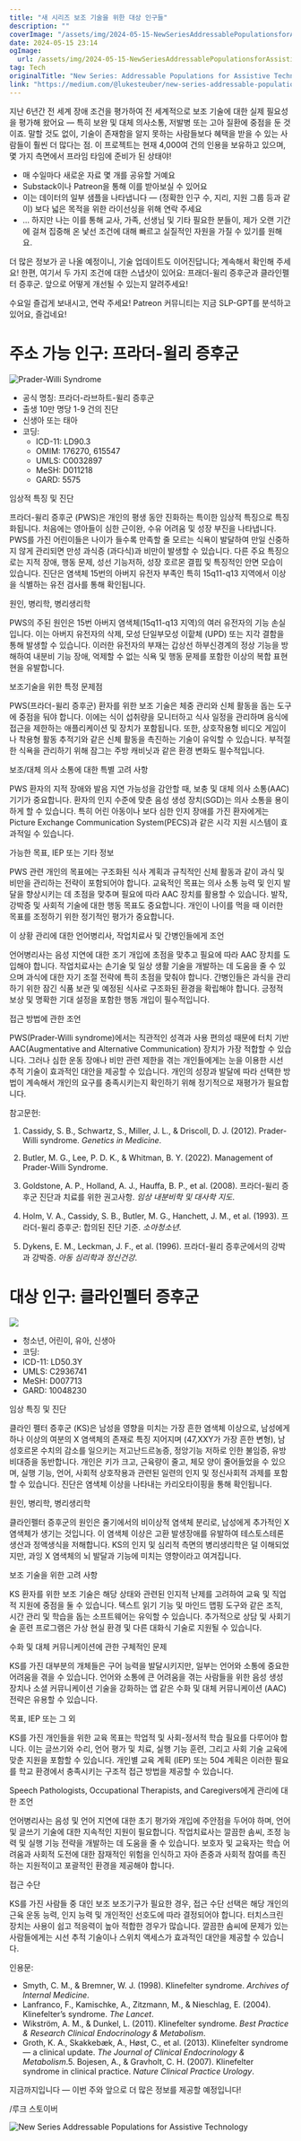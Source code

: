 ```yaml
---
title: "새 시리즈 보조 기술을 위한 대상 인구들"
description: ""
coverImage: "/assets/img/2024-05-15-NewSeriesAddressablePopulationsforAssistiveTechnology_0.png"
date: 2024-05-15 23:14
ogImage:
  url: /assets/img/2024-05-15-NewSeriesAddressablePopulationsforAssistiveTechnology_0.png
tag: Tech
originalTitle: "New Series: Addressable Populations for Assistive Technology"
link: "https://medium.com/@lukesteuber/new-series-addressable-populations-for-assistive-technology-b7b2315b83f2"
---
```


지난 6년간 전 세계 장애 조건을 평가하여 전 세계적으로 보조 기술에 대한 실제 필요성을 평가해 왔어요 — 특히 보완 및 대체 의사소통, 저발병 또는 고아 질환에 중점을 둔 것이죠. 말할 것도 없이, 기술이 존재함을 알지 못하는 사람들보다 혜택을 받을 수 있는 사람들이 훨씬 더 많다는 점. 이 프로젝트는 현재 4,000여 건의 인용을 보유하고 있으며, 몇 가지 측면에서 프라임 타임에 준비가 된 상태야!

- 매 수일마다 새로운 자료 몇 개를 공유할 거예요
- Substack이나 Patreon을 통해 이를 받아보실 수 있어요
- 이는 데이터의 일부 샘플을 나타냅니다 — (정확한 인구 수, 지리, 지원 그룹 등과 같이) 보다 넓은 목적을 위한 라이선싱을 위해 연락 주세요
- … 하지만 나는 이를 통해 교사, 가족, 선생님 및 기타 필요한 분들이, 제가 오랜 기간에 걸쳐 집중해 온 낯선 조건에 대해 빠르고 실질적인 자원을 가질 수 있기를 원해요.

더 많은 정보가 곧 나올 예정이니, 기술 업데이트도 이어진답니다; 계속해서 확인해 주세요! 한편, 여기서 두 가지 조건에 대한 스냅샷이 있어요: 프래더-윌리 증후군과 클라인펠터 증후군. 앞으로 어떻게 개선될 수 있는지 알려주세요!

수요일 즐겁게 보내시고, 연락 주세요! Patreon 커뮤니티는 지금 SLP-GPT를 분석하고 있어요, 즐겁네요!

# 주소 가능 인구: 프라더-윌리 증후군

![Prader-Willi Syndrome](/assets/img/2024-05-15-NewSeriesAddressablePopulationsforAssistiveTechnology_0.png)

- 공식 명칭: 프라더-라브하트-윌리 증후군
- 출생 10만 명당 1-9 건의 진단
- 신생아 또는 태아
- 코딩:
  - ICD-11: LD90.3
  - OMIM: 176270, 615547
  - UMLS: C0032897
  - MeSH: D011218
  - GARD: 5575

임상적 특징 및 진단

프라더-윌리 증후군 (PWS)은 개인의 평생 동안 진화하는 특이한 임상적 특징으로 특징화됩니다. 처음에는 영아들이 심한 근이완, 수유 어려움 및 성장 부진을 나타냅니다. PWS를 가진 어린이들은 나이가 들수록 만족할 줄 모르는 식욕이 발달하여 만일 신중하지 않게 관리되면 만성 과식증 (과다식)과 비만이 발생할 수 있습니다. 다른 주요 특징으로는 지적 장애, 행동 문제, 성선 기능저하, 성장 호르몬 결핍 및 특징적인 안면 모습이 있습니다. 진단은 염색체 15번의 아버지 유전자 부족인 특히 15q11-q13 지역에서 이상을 식별하는 유전 검사를 통해 확인됩니다.

원인, 병리학, 병리생리학

PWS의 주된 원인은 15번 아버지 염색체(15q11-q13 지역)의 여러 유전자의 기능 손실입니다. 이는 아버지 유전자의 삭제, 모성 단일부모성 이핱체 (UPD) 또는 지각 결함을 통해 발생할 수 있습니다. 이러한 유전자의 부재는 갑상선 하부신경계의 정상 기능을 방해하여 내분비 기능 장애, 억제할 수 없는 식욕 및 행동 문제를 포함한 이상의 복합 표현현을 유발합니다.

보조기술을 위한 특정 문제점

PWS(프라더-윌리 증후군) 환자를 위한 보조 기술은 체중 관리와 신체 활동을 돕는 도구에 중점을 둬야 합니다. 이에는 식이 섭취량을 모니터하고 식사 일정을 관리하며 음식에 접근을 제한하는 애플리케이션 및 장치가 포함됩니다. 또한, 상호작용형 비디오 게임이나 착용형 활동 추적기와 같은 신체 활동을 촉진하는 기술이 유익할 수 있습니다. 부적절한 식욕을 관리하기 위해 잠그는 주방 캐비닛과 같은 환경 변화도 필수적입니다.

보조/대체 의사 소통에 대한 특별 고려 사항

PWS 환자의 지적 장애와 발음 지연 가능성을 감안할 때, 보충 및 대체 의사 소통(AAC) 기기가 중요합니다. 환자의 인지 수준에 맞춘 음성 생성 장치(SGD)는 의사 소통을 용이하게 할 수 있습니다. 특히 어린 아동이나 보다 심한 인지 장애를 가진 환자에게는 Picture Exchange Communication System(PECS)과 같은 시각 지원 시스템이 효과적일 수 있습니다.

가능한 목표, IEP 또는 기타 정보

PWS 관련 개인의 목표에는 구조화된 식사 계획과 규칙적인 신체 활동과 같이 과식 및 비만을 관리하는 전략이 포함되어야 합니다. 교육적인 목표는 의사 소통 능력 및 인지 발달을 향상시키는 데 초점을 맞추며 필요에 따라 AAC 장치를 활용할 수 있습니다. 발작, 강박증 및 사회적 기술에 대한 행동 목표도 중요합니다. 개인이 나이를 먹을 때 이러한 목표를 조정하기 위한 정기적인 평가가 중요합니다.

이 상황 관리에 대한 언어병리사, 작업치료사 및 간병인들에게 조언

언어병리사는 음성 지연에 대한 조기 개입에 초점을 맞추고 필요에 따라 AAC 장치를 도입해야 합니다. 작업치료사는 손기술 및 일상 생활 기술을 개발하는 데 도움을 줄 수 있으며 과식에 대한 자기 조절 전략에 특히 초점을 맞춰야 합니다. 간병인들은 과식을 관리하기 위한 잠긴 식품 보관 및 예정된 식사로 구조화된 환경을 확립해야 합니다. 긍정적 보상 및 명확한 기대 설정을 포함한 행동 개입이 필수적입니다.

접근 방법에 관한 조언

PWS(Prader-Willi syndrome)에서는 직관적인 성격과 사용 편의성 때문에 터치 기반 AAC(Augmentative and Alternative Communication) 장치가 가장 적합할 수 있습니다. 그러나 심한 운동 장애나 비만 관련 제한을 겪는 개인들에게는 눈을 이용한 시선 추적 기술이 효과적인 대안을 제공할 수 있습니다. 개인의 성장과 발달에 따라 선택한 방법이 계속해서 개인의 요구를 충족시키는지 확인하기 위해 정기적으로 재평가가 필요합니다.

참고문헌:

1. Cassidy, S. B., Schwartz, S., Miller, J. L., & Driscoll, D. J. (2012). Prader-Willi syndrome. _Genetics in Medicine_.

2. Butler, M. G., Lee, P. D. K., & Whitman, B. Y. (2022). Management of Prader-Willi Syndrome.

3. Goldstone, A. P., Holland, A. J., Hauffa, B. P., et al. (2008). 프라더-윌리 증후군 진단과 치료를 위한 권고사항. _임상 내분비학 및 대사학 지도_.

4. Holm, V. A., Cassidy, S. B., Butler, M. G., Hanchett, J. M., et al. (1993). 프라더-윌리 증후군: 합의된 진단 기준. _소아청소년_.

5. Dykens, E. M., Leckman, J. F., et al. (1996). 프라더-윌리 증후군에서의 강박과 강박증. _아동 심리학과 정신건강_.

# 대상 인구: 클라인펠터 증후군

<img src="/assets/img/2024-05-15-NewSeriesAddressablePopulationsforAssistiveTechnology_1.png" />

- 청소년, 어린이, 유아, 신생아
- 코딩:
- ICD-11: LD50.3Y
- UMLS: C2936741
- MeSH: D007713
- GARD: 10048230

임상 특징 및 진단

클라인 펠터 증후군 (KS)은 남성을 영향을 미치는 가장 흔한 염색체 이상으로, 남성에게 하나 이상의 여분의 X 염색체의 존재로 특징 지어지며 (47,XXY가 가장 흔한 변형), 남성호르몬 수치의 감소를 일으키는 저고난드르농증, 정앙기능 저하로 인한 불임증, 유방비대증을 동반합니다. 개인은 키가 크고, 근육량이 줄고, 체모 양이 줄어들었을 수 있으며, 실행 기능, 언어, 사회적 상호작용과 관련된 일련의 인지 및 정신사회적 과제를 포함할 수 있습니다. 진단은 염색체 이상을 나타내는 카리오타이핑을 통해 확인됩니다.

원인, 병리학, 병리생리학

클라인펠터 증후군의 원인은 줄기에서의 비이상적 염색체 분리로, 남성에게 추가적인 X 염색체가 생기는 것입니다. 이 염색체 이상은 고환 발생장애를 유발하여 테스토스테론 생산과 정액생식을 저해합니다. KS의 인지 및 심리적 측면의 병리생리학은 덜 이해되었지만, 과잉 X 염색체의 뇌 발달과 기능에 미치는 영향이라고 여겨집니다.

보조 기술을 위한 고려 사항

KS 환자를 위한 보조 기술은 해당 상태와 관련된 인지적 난제를 고려하여 교육 및 직업적 지원에 중점을 둘 수 있습니다. 텍스트 읽기 기능 및 마인드 맵핑 도구와 같은 조직, 시간 관리 및 학습을 돕는 소프트웨어는 유익할 수 있습니다. 추가적으로 상담 및 사회기술 훈련 프로그램은 가상 현실 환경 및 다른 대화식 기술로 지원될 수 있습니다.

수화 및 대체 커뮤니케이션에 관한 구체적인 문제

KS를 가진 대부분의 개체들은 구어 능력을 발달시키지만, 일부는 언어와 소통에 중요한 어려움을 겪을 수 있습니다. 언어와 소통에 큰 어려움을 겪는 사람들을 위한 음성 생성 장치나 소셜 커뮤니케이션 기술을 강화하는 앱 같은 수화 및 대체 커뮤니케이션 (AAC) 전략은 유용할 수 있습니다.

목표, IEP 또는 그 외

KS를 가진 개인들을 위한 교육 목표는 학업적 및 사회-정서적 학습 필요를 다루어야 합니다. 이는 글쓰기와 수리, 언어 평가 및 치료, 실행 기능 훈련, 그리고 사회 기술 교육에 맞춘 지원을 포함할 수 있습니다. 개인별 교육 계획 (IEP) 또는 504 계획은 이러한 필요를 학교 환경에서 충족시키는 구조적 접근 방법을 제공할 수 있습니다.

Speech Pathologists, Occupational Therapists, and Caregivers에게 관리에 대한 조언

언어병리사는 음성 및 언어 지연에 대한 초기 평가와 개입에 주안점을 두어야 하며, 언어 및 글쓰기 기술에 대한 지속적인 지원이 필요합니다. 작업치료사는 깔끔한 솜씨, 조정 능력 및 실행 기능 전략을 개발하는 데 도움을 줄 수 있습니다. 보호자 및 교육자는 학습 어려움과 사회적 도전에 대한 잠재적인 위험을 인식하고 자아 존중과 사회적 참여를 촉진하는 지원적이고 포괄적인 환경을 제공해야 합니다.

접근 수단

KS를 가진 사람들 중 대인 보조 보조기구가 필요한 경우, 접근 수단 선택은 해당 개인의 근육 운동 능력, 인지 능력 및 개인적인 선호도에 따라 결정되어야 합니다. 터치스크린 장치는 사용이 쉽고 적응력이 높아 적합한 경우가 많습니다. 깔끔한 솜씨에 문제가 있는 사람들에게는 시선 추적 기술이나 스위치 액세스가 효과적인 대안을 제공할 수 있습니다.

인용문:

- Smyth, C. M., & Bremner, W. J. (1998). Klinefelter syndrome. _Archives of Internal Medicine_.
- Lanfranco, F., Kamischke, A., Zitzmann, M., & Nieschlag, E. (2004). Klinefelter’s syndrome. _The Lancet_.
- Wikström, A. M., & Dunkel, L. (2011). Klinefelter syndrome. _Best Practice & Research Clinical Endocrinology & Metabolism_.
- Groth, K. A., Skakkebæk, A., Høst, C., et al. (2013). Klinefelter syndrome — a clinical update. _The Journal of Clinical Endocrinology & Metabolism_.5. Bojesen, A., & Gravholt, C. H. (2007). Klinefelter syndrome in clinical practice. _Nature Clinical Practice Urology_.

지금까지입니다 — 이번 주와 앞으로 더 많은 정보를 제공할 예정입니다!

/루크 스토이버

![New Series Addressable Populations for Assistive Technology](/assets/img/2024-05-15-NewSeriesAddressablePopulationsforAssistiveTechnology_2.png)
